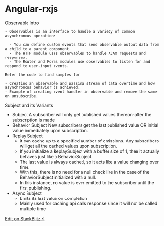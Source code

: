 # Angular-rxjs

Observable
Intro

    - Observables is an interface to handle a variety of common asynchronous operations

      - You can define custom events that send observable output data from a child to a parent component.
      - The HTTP module uses observables to handle AJAX requests and responses.
      - The Router and Forms modules use observables to listen for and respond to user-input events.

    Refer the code to find samples for

    - Creating an observable and passing stream of data overtime and how asynchronous behavior is achieved.
    - Example of creating event handler in observable and remove the same on unsubscribe.

Subject and its Variants

- Subject
  A subscriber will only get published values thereon-after the subscription is made.
- Behavior Subject
  New subscribers get the last published value OR initial value immediately upon subscription.
- Replay Subject
  - it can cache up to a specified number of emissions. Any subscribers will get all the cached values upon subscription.
  - If you initialize a ReplaySubject with a buffer size of 1, then it actually behaves just like a BehaviorSubject.
  - The last value is always cached, so it acts like a value changing over time.
  - With this, there is no need for a null check like in the case of the BehaviorSubject initialized with a null.
  - In this instance, no value is ever emitted to the subscriber until the first publishing.
- Async Subject
  - Emits its last value on completion
  - Mainly used for caching api calls response since it will not be called multiple time

[Edit on StackBlitz ⚡️](https://stackblitz.com/edit/angular-ivy-tlrzwu)
